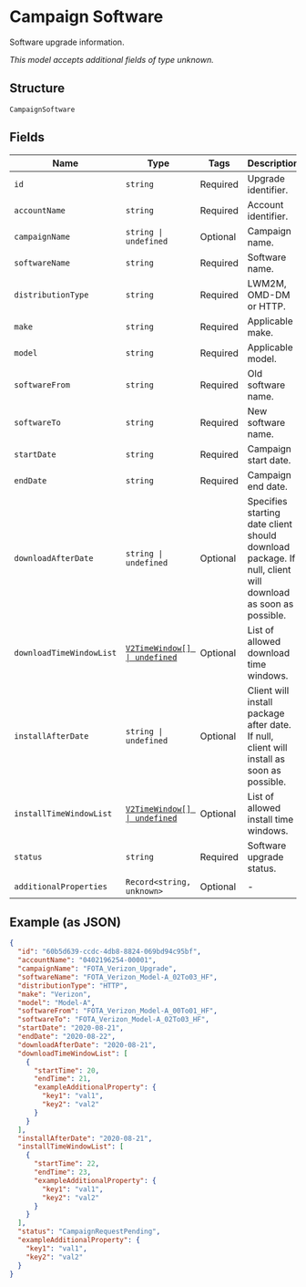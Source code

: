 
# Campaign Software

Software upgrade information.

*This model accepts additional fields of type unknown.*

## Structure

`CampaignSoftware`

## Fields

| Name | Type | Tags | Description |
|  --- | --- | --- | --- |
| `id` | `string` | Required | Upgrade identifier. |
| `accountName` | `string` | Required | Account identifier. |
| `campaignName` | `string \| undefined` | Optional | Campaign name. |
| `softwareName` | `string` | Required | Software name. |
| `distributionType` | `string` | Required | LWM2M, OMD-DM or HTTP. |
| `make` | `string` | Required | Applicable make. |
| `model` | `string` | Required | Applicable model. |
| `softwareFrom` | `string` | Required | Old software name. |
| `softwareTo` | `string` | Required | New software name. |
| `startDate` | `string` | Required | Campaign start date. |
| `endDate` | `string` | Required | Campaign end date. |
| `downloadAfterDate` | `string \| undefined` | Optional | Specifies starting date client should download package. If null, client will download as soon as possible. |
| `downloadTimeWindowList` | [`V2TimeWindow[] \| undefined`](../../doc/models/v2-time-window.md) | Optional | List of allowed download time windows. |
| `installAfterDate` | `string \| undefined` | Optional | Client will install package after date. If null, client will install as soon as possible. |
| `installTimeWindowList` | [`V2TimeWindow[] \| undefined`](../../doc/models/v2-time-window.md) | Optional | List of allowed install time windows. |
| `status` | `string` | Required | Software upgrade status. |
| `additionalProperties` | `Record<string, unknown>` | Optional | - |

## Example (as JSON)

```json
{
  "id": "60b5d639-ccdc-4db8-8824-069bd94c95bf",
  "accountName": "0402196254-00001",
  "campaignName": "FOTA_Verizon_Upgrade",
  "softwareName": "FOTA_Verizon_Model-A_02To03_HF",
  "distributionType": "HTTP",
  "make": "Verizon",
  "model": "Model-A",
  "softwareFrom": "FOTA_Verizon_Model-A_00To01_HF",
  "softwareTo": "FOTA_Verizon_Model-A_02To03_HF",
  "startDate": "2020-08-21",
  "endDate": "2020-08-22",
  "downloadAfterDate": "2020-08-21",
  "downloadTimeWindowList": [
    {
      "startTime": 20,
      "endTime": 21,
      "exampleAdditionalProperty": {
        "key1": "val1",
        "key2": "val2"
      }
    }
  ],
  "installAfterDate": "2020-08-21",
  "installTimeWindowList": [
    {
      "startTime": 22,
      "endTime": 23,
      "exampleAdditionalProperty": {
        "key1": "val1",
        "key2": "val2"
      }
    }
  ],
  "status": "CampaignRequestPending",
  "exampleAdditionalProperty": {
    "key1": "val1",
    "key2": "val2"
  }
}
```

